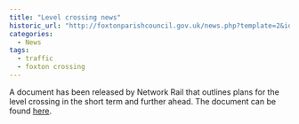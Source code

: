 ```yaml
---
title: "Level crossing news"
historic_url: "http://foxtonparishcouncil.gov.uk/news.php?template=2&id=303"
categories:
  - News
tags:
  - traffic
  - foxton crossing
---
```


A document has been released by Network Rail that outlines plans for the level crossing in the short term and further ahead. The document can be found [here](http://foxtonparishcouncil.gov.uk/userfiles/files/Foxton%20Update%20final%2006-10-15.pdf).